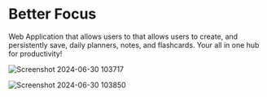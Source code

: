 # Better Focus
  Web Application that allows users to that allows users to create, and persistently save, daily planners, notes, and flashcards. Your all in one hub for productivity!

![Screenshot 2024-06-30 103717](https://github.com/Jsamuda25/On-Point-Productivity/assets/92758403/00e65326-2fde-4a80-8a03-fc62e6415fb2)

![Screenshot 2024-06-30 103850](https://github.com/Jsamuda25/On-Point-Productivity/assets/92758403/0025a22c-ca9d-4f8e-950b-30ba2538e9ae)


